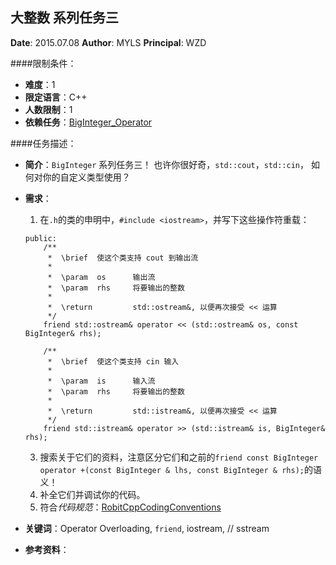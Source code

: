 大整数 系列任务三
---

**Date**: 2015.07.08
**Author**: MYLS
**Principal**: WZD

####限制条件：

 - **难度**：1
 - **限定语言**：C++
 - **人数限制**：1
 - **依赖任务**：[BigInteger_Operator](BigInteger_Operator.md)

####任务描述：

 - **简介**：`BigInteger` 系列任务三！
 也许你很好奇，`std::cout`，`std::cin`， 如何对你的自定义类型使用？ 
 - **需求**：
    1. 在`.h`的类的申明中，`#include <iostream>`，并写下这些操作符重载：
	```
	public:
		/**
		 *	\brief	使这个类支持 cout 到输出流
		 *
		 *	\param	os		输出流
		 *	\param	rhs		将要输出的整数
		 *
		 *	\return			std::ostream&, 以便再次接受 << 运算
		 */
		friend std::ostream& operator << (std::ostream& os, const BigInteger& rhs);

		/**
		 *	\brief	使这个类支持 cin 输入
		 *
		 *	\param	is		输入流
		 *	\param	rhs		将要输出的整数
		 *
		 *	\return			std::istream&, 以便再次接受 << 运算
		 */
		friend std::istream& operator >> (std::istream& is, BigInteger& rhs);
	```
    3. 搜索关于它们的资料，注意区分它们和之前的`friend const BigInteger operator +(const BigInteger & lhs, const BigInteger & rhs);`的语义！
    4. 补全它们并调试你的代码。
    5. 符合*代码规范*：[RobitCppCodingConventions](ref/RobitCppCodingConventions.md)

 - **关键词**：Operator Overloading, `friend`, iostream, // sstream
 - **参考资料**：
